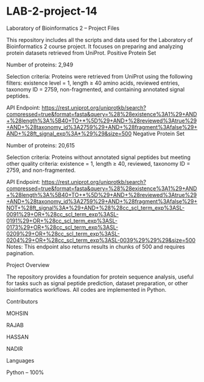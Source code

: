 # LAB-2-project-14
Laboratory of Bioinformatics 2 – Project Files

This repository includes all the scripts and data used for the Laboratory of Bioinformatics 2 course project. It focuses on preparing and analyzing protein datasets retrieved from UniProt.
Positive Protein Set

Number of proteins: 2,949

Selection criteria: Proteins were retrieved from UniProt using the following filters: existence level = 1, length ≥ 40 amino acids, reviewed entries, taxonomy ID = 2759, non-fragmented, and containing annotated signal peptides.

API Endpoint:
https://rest.uniprot.org/uniprotkb/search?compressed=true&format=fasta&query=%28%28existence%3A1%29+AND+%28length%3A%5B40+TO+*%5D%29+AND+%28reviewed%3Atrue%29+AND+%28taxonomy_id%3A2759%29+AND+%28fragment%3Afalse%29+AND+%28ft_signal_exp%3A*%29%29&size=500
Negative Protein Set

Number of proteins: 20,615

Selection criteria: Proteins without annotated signal peptides but meeting other quality criteria: existence = 1, length ≥ 40, reviewed, taxonomy ID = 2759, and non-fragmented.

API Endpoint:
https://rest.uniprot.org/uniprotkb/search?compressed=true&format=fasta&query=%28%28existence%3A1%29+AND+%28length%3A%5B40+TO+*%5D%29+AND+%28reviewed%3Atrue%29+AND+%28taxonomy_id%3A2759%29+AND+%28fragment%3Afalse%29+NOT+%28ft_signal%3A*%29+AND+%28%28cc_scl_term_exp%3ASL-0091%29+OR+%28cc_scl_term_exp%3ASL-0191%29+OR+%28cc_scl_term_exp%3ASL-0173%29+OR+%28cc_scl_term_exp%3ASL-0209%29+OR+%28cc_scl_term_exp%3ASL-0204%29+OR+%28cc_scl_term_exp%3ASL-0039%29%29%29&size=500
Notes: This endpoint also returns results in chunks of 500 and requires pagination.

Project Overview

The repository provides a foundation for protein sequence analysis, useful for tasks such as signal peptide prediction, dataset preparation, or other bioinformatics workflows. All codes are implemented in Python.

Contributors

MOHSIN

RAJAB

HASSAN

NADIR

Languages

Python – 100%
